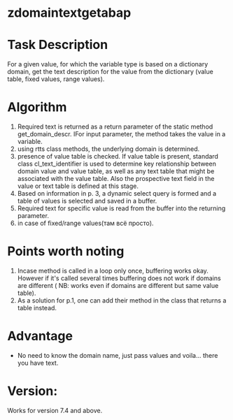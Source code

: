 # zdomaintextgetabap

# Task Description

For a given value, for which the variable type is based on a dictionary domain, get the text description for the value from the dictionary (value table, fixed values, range values).

# Algorithm
1. Required text is returned as a return parameter of the static method get_domain_descr. IFor input parameter, the method takes the value in a variable.
2. using rtts class methods, the underlying domain is determined.
3. presence of value table is checked. If value table is present, standard class cl_text_identifier is used to determine key relationship between domain value and value table, as well as any text table that might be associated with the value table. Also the prospective text field in the value or text table is defined at this stage.
4. Based on information in p. 3, a dynamic select query is formed and a table of values is selected and saved in a buffer.
5. Required text for specific value is read from the buffer into the returning parameter.
6. in case of fixed/range values(там всё просто).
# Points worth noting
1. Incase method is called in a loop only once, buffering works okay. However if it's called several times buffering does not work if domains are different ( NB: works even if domains are different but same value table). 
2. As a solution for p.1, one can add their method in the class that returns а table instead.     
# Advantage
- No need to know the domain name, just pass values and voila... there you have text.
# Version:
 Works for version 7.4 and above.
